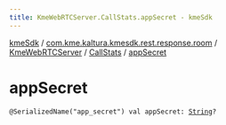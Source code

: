 ```yaml
---
title: KmeWebRTCServer.CallStats.appSecret - kmeSdk
---
```


[kmeSdk](../../../index.html) / [com.kme.kaltura.kmesdk.rest.response.room](../../index.html) / [KmeWebRTCServer](../index.html) / [CallStats](index.html) / [appSecret](./app-secret.html)

# appSecret

`@SerializedName("app_secret") val appSecret: `[`String`](https://kotlinlang.org/api/latest/jvm/stdlib/kotlin/-string/index.html)`?`